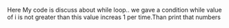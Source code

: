 Here My code is discuss about while loop..
we gave a condition while value of i is not greater than this value increas 1 per time.Than print that numbers
